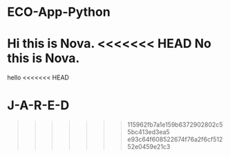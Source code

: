 # ECO-App-Python

Hi this is Nova. 
<<<<<<< HEAD
No this is Nova.
=======

hello
<<<<<<< HEAD

J-A-R-E-D
=======
>>>>>>> 115962fb7a1e159b6372902802c55bc413ed3ea5
>>>>>>> e93c64f608522674f76a2f6cf51252e0459e21c3
